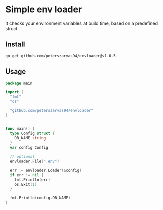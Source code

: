 # Simple env loader

It checks your environment variables at build time, based on a predefined struct

## Install

```shell
go get github.com/peterszarvas94/envloader@v1.0.5
```

## Usage

```go
package main

import (
  "fmt"
  "os"

  "github.com/peterszarvas94/envloader"
)


func main() {
  type Config struct {
    DB_NAME string
  }
  var config Config

  // optional
  envloader.File(".env")

  err := envloader.Loader(&config)
  if err != nil {
    fmt.Println(err)
    os.Exit(1)
  }

  fmt.Println(config.DB_NAME)
}
```
